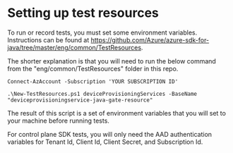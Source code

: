 # Setting up test resources

To run or record tests, you must set some environment variables.
Instructions can be found at <https://github.com/Azure/azure-sdk-for-java/tree/master/eng/common/TestResources>.

The shorter explanation is that you will need to run the below command from the "eng/common/TestResources" folder in this repo.

```
Connect-AzAccount -Subscription 'YOUR SUBSCRIPTION ID'

.\New-TestResources.ps1 deviceProvisioningServices -BaseName "deviceprovisioningservice-java-gate-resource"
```

The result of this script is a set of environment variables that you will set to your machine before running tests.

For control plane SDK tests, you will only need the AAD authentication variables for Tenant Id, Client Id, Client Secret, and Subscription Id.